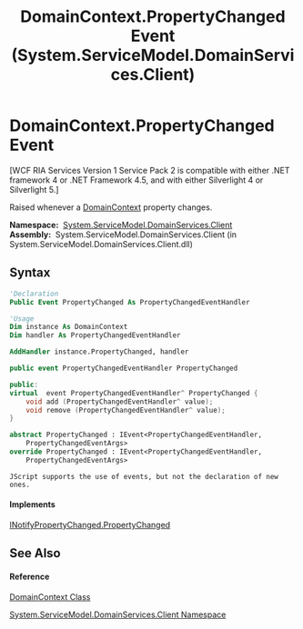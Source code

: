 ﻿---
title: DomainContext.PropertyChanged Event (System.ServiceModel.DomainServices.Client)
TOCTitle: PropertyChanged Event
ms:assetid: E:System.ServiceModel.DomainServices.Client.DomainContext.PropertyChanged
ms:mtpsurl: https://msdn.microsoft.com/en-us/library/system.servicemodel.domainservices.client.domaincontext.propertychanged(v=VS.91)
ms:contentKeyID: 28754651
ms.date: 01/27/2012
mtps_version: v=VS.91
f1_keywords:
- System.ServiceModel.DomainServices.Client.DomainContext.PropertyChanged
dev_langs:
- CSharp
- JScript
- VB
- FSharp
- c++
api_location:
- System.ServiceModel.DomainServices.Client.dll
api_name:
- System.ServiceModel.DomainServices.Client.DomainContext.add_PropertyChanged
- System.ServiceModel.DomainServices.Client.DomainContext.PropertyChanged
- System.ServiceModel.DomainServices.Client.DomainContext.remove_PropertyChanged
api_type:
- Managed
topic_type:
- apiref
- kbSyntax
product_family_name: VS
ROBOTS: INDEX,FOLLOW
---

# DomainContext.PropertyChanged Event

\[WCF RIA Services Version 1 Service Pack 2 is compatible with either .NET framework 4 or .NET Framework 4.5, and with either Silverlight 4 or Silverlight 5.\]

Raised whenever a [DomainContext](ff422732\(v=vs.91\).md) property changes.

**Namespace:**  [System.ServiceModel.DomainServices.Client](ff422479\(v=vs.91\).md)  
**Assembly:**  System.ServiceModel.DomainServices.Client (in System.ServiceModel.DomainServices.Client.dll)

## Syntax

``` vb
'Declaration
Public Event PropertyChanged As PropertyChangedEventHandler
```

``` vb
'Usage
Dim instance As DomainContext
Dim handler As PropertyChangedEventHandler

AddHandler instance.PropertyChanged, handler
```

``` csharp
public event PropertyChangedEventHandler PropertyChanged
```

``` c++
public:
virtual  event PropertyChangedEventHandler^ PropertyChanged {
    void add (PropertyChangedEventHandler^ value);
    void remove (PropertyChangedEventHandler^ value);
}
```

``` fsharp
abstract PropertyChanged : IEvent<PropertyChangedEventHandler,
    PropertyChangedEventArgs>
override PropertyChanged : IEvent<PropertyChangedEventHandler,
    PropertyChangedEventArgs>
```

``` jscript
JScript supports the use of events, but not the declaration of new ones.
```

#### Implements

[INotifyPropertyChanged.PropertyChanged](https://msdn.microsoft.com/en-us/library/ms133023)  

## See Also

#### Reference

[DomainContext Class](ff422732\(v=vs.91\).md)

[System.ServiceModel.DomainServices.Client Namespace](ff422479\(v=vs.91\).md)

